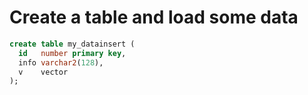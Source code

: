 # Create a table and load some data

```SQL
create table my_datainsert (
  id   number primary key,
  info varchar2(128),
  v    vector
);
```


